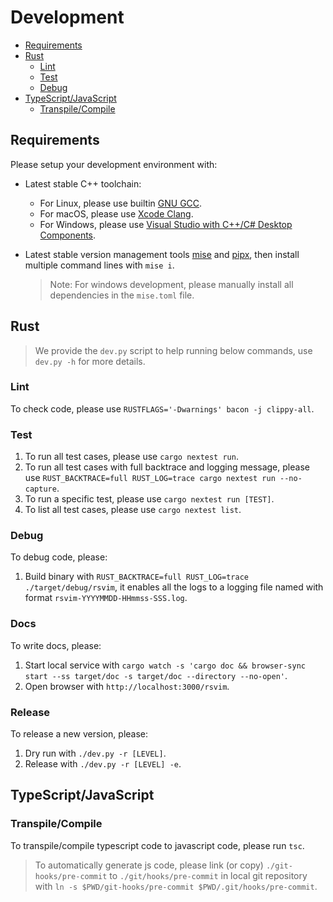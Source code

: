 # Development

- [Requirements](#requirements)
- [Rust](#rust)
  - [Lint](#lint)
  - [Test](#test)
  - [Debug](#debug)
- [TypeScript/JavaScript](#typescriptjavascript)
  - [Transpile/Compile](#transpilecompile)

## Requirements

Please setup your development environment with:

- Latest stable C++ toolchain:
  - For Linux, please use builtin [GNU GCC](https://gcc.gnu.org/).
  - For macOS, please use [Xcode Clang](https://developer.apple.com/xcode/).
  - For Windows, please use [Visual Studio with C++/C# Desktop Components](https://visualstudio.microsoft.com/).
- Latest stable version management tools [mise](https://github.com/jdx/mise) and [pipx](https://github.com/pypa/pipx), then install multiple command lines with `mise i`.

  > Note: For windows development, please manually install all dependencies in the `mise.toml` file.

## Rust

> We provide the `dev.py` script to help running below commands, use `dev.py -h` for more details.

### Lint

To check code, please use `RUSTFLAGS='-Dwarnings' bacon -j clippy-all`.

### Test

1. To run all test cases, please use `cargo nextest run`.
2. To run all test cases with full backtrace and logging message, please use `RUST_BACKTRACE=full RUST_LOG=trace cargo nextest run --no-capture`.
3. To run a specific test, please use `cargo nextest run [TEST]`.
4. To list all test cases, please use `cargo nextest list`.

### Debug

To debug code, please:

1. Build binary with `RUST_BACKTRACE=full RUST_LOG=trace ./target/debug/rsvim`, it enables all the logs to a logging file named with format `rsvim-YYYYMMDD-HHmmss-SSS.log`.

### Docs

To write docs, please:

1. Start local service with `cargo watch -s 'cargo doc && browser-sync start --ss target/doc -s target/doc --directory --no-open'`.
2. Open browser with `http://localhost:3000/rsvim`.

### Release

To release a new version, please:

1. Dry run with `./dev.py -r [LEVEL]`.
2. Release with `./dev.py -r [LEVEL] -e`.

## TypeScript/JavaScript

### Transpile/Compile

To transpile/compile typescript code to javascript code, please run `tsc`.

> To automatically generate js code, please link (or copy) `./git-hooks/pre-commit` to `./git/hooks/pre-commit` in local git repository with `ln -s $PWD/git-hooks/pre-commit $PWD/.git/hooks/pre-commit`.
